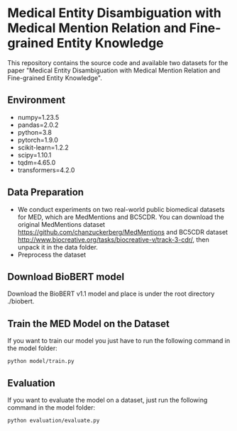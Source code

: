 #  Medical Entity Disambiguation with Medical Mention Relation and Fine-grained Entity Knowledge

This repository contains the source code and available two datasets for the paper "Medical Entity Disambiguation with Medical Mention Relation and Fine-grained Entity Knowledge".

## Environment
- numpy=1.23.5
- pandas=2.0.2
- python=3.8
- pytorch=1.9.0
- scikit-learn=1.2.2
- scipy=1.10.1
- tqdm=4.65.0
- transformers=4.2.0


## Data Preparation
- We conduct experiments on two real-world public biomedical datasets for MED, which are MedMentions and BC5CDR. You can download the original MedMentions dataset https://github.com/chanzuckerberg/MedMentions and BC5CDR dataset http://www.biocreative.org/tasks/biocreative-v/track-3-cdr/, then unpack it in the data folder.
-  Preprocess the dataset
## Download BioBERT model
Download the BioBERT v1.1 model and place is under the root directory ./biobert.
## Train the MED Model on the Dataset
If you want to train our model you just have to run the following command in the model folder:
```shell
python model/train.py
```
## Evaluation
If you want to evaluate the model on a dataset, just run the following command in the model folder:
```shell
python evaluation/evaluate.py
```



